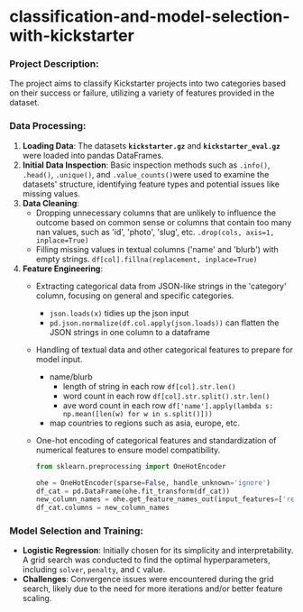 # classification-and-model-selection-with-kickstarter

### **Project Description:**

The project aims to classify Kickstarter projects into two categories based on their success or failure, utilizing a variety of features provided in the dataset.

### **Data Processing:**

1. **Loading Data**: The datasets **`kickstarter.gz`** and **`kickstarter_eval.gz`** were loaded into pandas DataFrames.
2. **Initial Data Inspection**: Basic inspection methods such as `.info()`,  `.head()`, `.unique()`, and `.value_counts()`were used to examine the datasets' structure, identifying feature types and potential issues like missing values.
3. **Data Cleaning**:
    - Dropping unnecessary columns that are unlikely to influence the outcome based on common sense or columns that contain too many nan values, such as 'id', 'photo', 'slug', etc. `.drop(cols, axis=1, inplace=True)`
    - Filling missing values in textual columns ('name' and 'blurb') with empty strings. `df[col].fillna(replacement, inplace=True)`
4. **Feature Engineering**:
    - Extracting categorical data from JSON-like strings in the 'category' column, focusing on general and specific categories.
        - `json.loads(x)` tidies up the json input
        - `pd.json.normalize(df.col.apply(json.loads))` can flatten the JSON strings in one column to a dataframe
    - Handling of textual data and other categorical features to prepare for model input.
        - name/blurb
            - length of string in each row `df[col].str.len()`
            - word count in each row `df[col].str.split().str.len()`
            - ave word count in each row `df['name'].apply(lambda s: np.mean([len(w) for w in s.split()]))`
        - map countries to regions such as asia, europe, etc.
    - One-hot encoding of categorical features and standardization of numerical features to ensure model compatibility.
        
        ```python
        from sklearn.preprocessing import OneHotEncoder
        
        ohe = OneHotEncoder(sparse=False, handle_unknown='ignore')
        df_cat = pd.DataFrame(ohe.fit_transform(df_cat))
        new_column_names = ohe.get_feature_names_out(input_features=['region', 'month', 'generic_cat', 'precise_cat'])
        df_cat.columns = new_column_names
        ```
        

### **Model Selection and Training:**

- **Logistic Regression**: Initially chosen for its simplicity and interpretability. A grid search was conducted to find the optimal hyperparameters, including `solver`, `penalty`, and `C` value.
- **Challenges**: Convergence issues were encountered during the grid search, likely due to the need for more iterations and/or better feature scaling.

